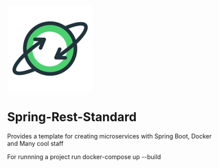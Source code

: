 ![Alt text](images/logo.png?raw=true "Architecture for Geeks")
# Spring-Rest-Standard
Provides a template for creating microservices with Spring Boot, Docker and Many cool staff

For runnning a project run docker-compose up --build
